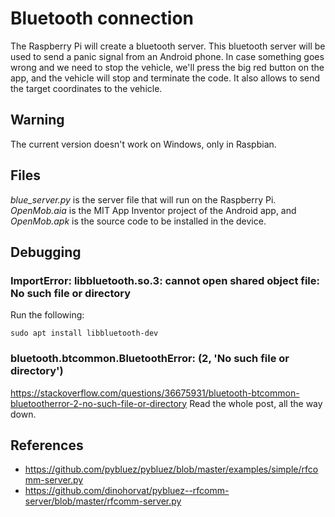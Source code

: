 # Bluetooth connection
The Raspberry Pi will create a bluetooth server. This bluetooth server will be used to send a panic signal from an Android phone. In case something goes wrong and we need to stop the vehicle, we'll press the big red button on the app, and the vehicle will stop and terminate the code.
It also allows to send the target coordinates to the vehicle.

## Warning
The current version doesn't work on Windows, only in Raspbian.

## Files
_blue_server.py_ is the server file that will run on the Raspberry Pi. _OpenMob.aia_ is the MIT App Inventor project of the Android app, and _OpenMob.apk_ is the source code to be installed in the device.

## Debugging
### ImportError: libbluetooth.so.3: cannot open shared object file: No such file or directory
Run the following:
```
sudo apt install libbluetooth-dev
```
### bluetooth.btcommon.BluetoothError: (2, 'No such file or directory')
https://stackoverflow.com/questions/36675931/bluetooth-btcommon-bluetootherror-2-no-such-file-or-directory
Read the whole post, all the way down.


## References
- https://github.com/pybluez/pybluez/blob/master/examples/simple/rfcomm-server.py
- https://github.com/dinohorvat/pybluez--rfcomm-server/blob/master/rfcomm-server.py
